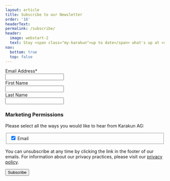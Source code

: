 ```yaml
---
layout: article
title: Subscribe to our Newsletter
order: '16'
headerText:
permalink: /subscribe/
header:
  image: webstart-2
  text: Stay <span class="my-karakun">up to date</span> what's up at <span class="my-karakun">Karakun</span>
nav:
  bottom: true
  top: false
---
```


<form action="https://karakun.us7.list-manage.com/subscribe/post?u=3d37e4774b67e435846f1cee9&amp;id=7df9f6682e" method="post" id="mc-embedded-subscribe-form" name="mc-embedded-subscribe-form" class="validate" novalidate>

<div class="field">
  <label class="label" for="mce-EMAIL">Email Address*</label>
    <div class="control has-icons-left">
        <input type="email" value="" name="EMAIL" class="input" id="mce-EMAIL">
        <span class="icon is-small is-left">
            <i class="fas fa-envelope"></i>
        </span>
  </div>
</div>

<div class="field">
<label class="label" for="mce-FNAME">First Name</label>
  <div class="control">
    	<input type="text" value="" name="FNAME" id="mce-FNAME" class="input">
  </div>
</div>

<div class="field">
<label class="label" for="mce-LNAME">Last Name</label>
  <div class="control">
    	<input type="text" value="" name="LNAME" id="mce-LNAME" class="input">
  </div>
</div>




<div class="mc-field-group input-group" style="display: none;">
    <strong>Interests </strong>
    <ul><li><input type="checkbox" value="1" name="group[23953][1]" id="mce-group[23953]-23953-0" checked><label for="mce-group[23953]-23953-0">General</label></li>
<li><input type="checkbox" value="2" name="group[23953][2]" id="mce-group[23953]-23953-1" checked><label for="mce-group[23953]-23953-1">Open WebStart</label></li>
</ul>
</div>





<h3>Marketing Permissions</h3>
<p>Please select all the ways you would like to hear from Karakun AG:</p>

<fieldset name="interestgroup_field">
    <label for="gdpr_12965" class="checkbox">
        <input type="checkbox" checked id="gdpr_12965" name="gdpr[12965]" value="Y">
        Email
    </label>
</fieldset>

<p>You can unsubscribe at any time by clicking the link in the footer of our emails. For information about our privacy practices, please visit our <a href="/privacy-policy/">privacy policy</a>.</p>

<div class="response" id="mce-error-response" style="display:none"></div>
<div class="response" id="mce-success-response" style="display:none"></div>
<!-- real people should not fill this in and expect good things - do not remove this or risk form bot signups-->
<div style="position: absolute; left: -5000px;" aria-hidden="true"><input type="text" name="b_3d37e4774b67e435846f1cee9_7df9f6682e" tabindex="-1" value=""></div>


<div class="buttons is-right margin-top">
    <input type="submit" value="Subscribe" name="subscribe" id="mc-embedded-subscribe" class="button is-link is-medium">
</div>

</form>


